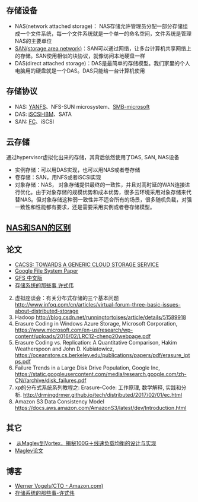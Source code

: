 ## 存储设备

+ NAS(network attached storage)： NAS存储允许管理员分配一部分存储组成一个文件系统，每一个文件系统就是一个单一的命名空间，文件系统是管理NAS的主要单位
+ [SAN(storage area network)](http://searchstorage.techtarget.com/definition/storage-area-network-SAN)：SAN可以通过网络，让多台计算机共享网络上的存储。SAN使用相似的块协议，就像访问本地硬盘一样
+ DAS(direct attached storage)：DAS是最简单的存储模型。我们家里的个人电脑用的硬盘就是一个DAS。DAS只能给一台计算机使用



## 存储协议

+ NAS: [YANFS](https://blogs.oracle.com/shepler/entry/yanfs_is_the_new_webnfs)、NFS-SUN microsystem、[SMB-microsoft](http://searchnetworking.techtarget.com/definition/Server-Message-Block-Protocol)
+ DAS: [iSCSI-IBM](http://searchstorage.techtarget.com/definition/iSCSI)、SATA
+ SAN: [FC](http://searchstorage.techtarget.com/definition/Fibre-Channel)、iSCSI

## 云存储

通过hypervisor虚拟化出来的存储，其背后依然使用了DAS, SAN, NAS设备

+ 实例存储：可以用DAS实现，也可以用NAS或者卷存储
+ 卷存储：SAN，用NFS或者iSCSI实现
+ 对象存储：NAS， 对象存储提供最终的一致性，并且对高时延的WAN连接进行优化。由于对象存储的规模优势和成本优势，很多云环境采用对象存储来代替NAS。但对象存储这种弱一致性并不适合所有的场景，很多随机负载，对强一致性和性能都有要求，还是需要采用实例或者卷存储模型。

## [NAS和SAN的区别](http://searchstorage.techtarget.com/answer/SAN-vs-NAS-A-diagram-of-the-differences)

## 论文

+ [CACSS: TOWARDS A GENERIC CLOUD STORAGE SERVICE](http://www.leonli.co.uk/blog/wp-content/uploads/2012/05/CACSS-TOWARDS-A-GENERIC-CLOUD-STORAGE-SERVICE.pdf)
+ [Google File System Paper](https://static.googleusercontent.com/media/research.google.com/zh-CN//archive/gfs-sosp2003.pdf)
+ [GFS 中文版](http://blog.bizcloudsoft.com/wp-content/uploads/Google-File-System%E4%B8%AD%E6%96%87%E7%89%88_1.0.pdf)
+ [存储系统的那些事 许式伟]( http://www.infoq.com/cn/articles/storage-system-stuff)
2. 虚拟座谈会：有关分布式存储的三个基本问题 http://www.infoq.com/cn/articles/virtual-forum-three-basic-issues-about-distributed-storage
3. Hadoop http://blog.csdn.net/runningtortoises/article/details/51589918
4. Erasure Coding in Windows Azure Storage, Microsoft Corporation, https://www.microsoft.com/en-us/research/wp-content/uploads/2016/02/LRC12-cheng20webpage.pdf
5. Erasure Coding vs. Replication: A Quantitative Comparison, Hakim Weatherspoon and John D. Kubiatowicz, https://oceanstore.cs.berkeley.edu/publications/papers/pdf/erasure_iptps.pdf
6. Failure Trends in a Large Disk Drive Population, Google Inc, https://static.googleusercontent.com/media/research.google.com/zh-CN//archive/disk_failures.pdf
7. xp的分布式系统系列教程之: Erasure-Code: 工作原理, 数学解释, 实践和分析. http://drmingdrmer.github.io/tech/distributed/2017/02/01/ec.html
8. Amazon S3 Data Consistency Model https://docs.aws.amazon.com/AmazonS3/latest/dev/Introduction.html

## 其它

+  [从Maglev到Vortex，揭秘100G＋线速负载均衡的设计与实现](http://www.infoq.com/cn/articles/Maglev-Vortex)
+  [Maglev论文](http://static.googleusercontent.com/media/research.google.com/en//pubs/archive/44824.pdf)

## 博客

+ [Werner Vogels(CTO - Amazon.com)](http://www.allthingsdistributed.com/2007/10/amazons_dynamo.html)
+ [存储系统的那些事-许式伟](http://www.infoq.com/cn/articles/storage-system-stuff)
